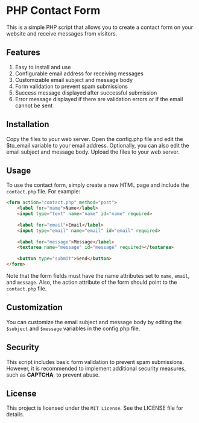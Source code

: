 # PHP Contact Form
This is a simple PHP script that allows you to create a contact form on your website and receive messages from visitors.

## Features
1. Easy to install and use
2. Configurable email address for receiving messages
3. Customizable email subject and message body
4. Form validation to prevent spam submissions
5. Success message displayed after successful submission
6. Error message displayed if there are validation errors or if the email cannot be sent

## Installation
Copy the files to your web server.
Open the config.php file and edit the $to_email variable to your email address.
Optionally, you can also edit the email subject and message body.
Upload the files to your web server.

## Usage
To use the contact form, simply create a new HTML page and include the `contact.php` file. For example:
```html
<form action="contact.php" method="post">
    <label for="name">Name</label>
    <input type="text" name="name" id="name" required>
    
    <label for="email">Email</label>
    <input type="email" name="email" id="email" required>
    
    <label for="message">Message</label>
    <textarea name="message" id="message" required></textarea>
    
    <button type="submit">Send</button>
</form>

```

Note that the form fields must have the name attributes set to `name`, `email`, and `message`. Also, the action attribute of the form should point to the `contact.php` file.

## Customization
You can customize the email subject and message body by editing the `$subject` and `$message` variables in the config.php file.

## Security
This script includes basic form validation to prevent spam submissions. However, it is recommended to implement additional security measures, such as **CAPTCHA**, to prevent abuse.

## License
This project is licensed under the `MIT License`. See the LICENSE file for details.

